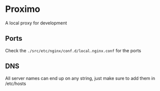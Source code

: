 
# Proximo

A local proxy for development


## Ports

Check the `./src/etc/nginx/conf.d/local.nginx.conf` for the ports


## DNS

All server names can end up on any string,
just make sure to add them in /etc/hosts
